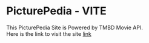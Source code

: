 # PicturePedia - VITE

This PicturePedia Site is Powered by TMBD Movie API.  <br>
Here is the link to visit the site [link](https://picture-pedia-by-pratham.vercel.app/)
